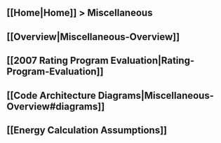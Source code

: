 ## [[Home|Home]] > Miscellaneous

## [[Overview|Miscellaneous-Overview]]

## [[2007 Rating Program Evaluation|Rating-Program-Evaluation]]

## [[Code Architecture Diagrams|Miscellaneous-Overview#diagrams]]

## [[Energy Calculation Assumptions]]

